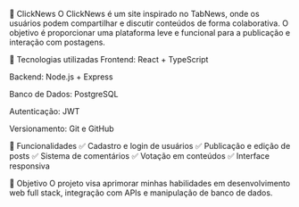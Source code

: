 📰 ClickNews
O ClickNews é um site inspirado no TabNews, onde os usuários podem compartilhar e discutir conteúdos de forma colaborativa. O objetivo é proporcionar uma plataforma leve e funcional para a publicação e interação com postagens.

🚀 Tecnologias utilizadas
Frontend: React + TypeScript

Backend: Node.js + Express

Banco de Dados: PostgreSQL

Autenticação: JWT

Versionamento: Git e GitHub

📌 Funcionalidades
✅ Cadastro e login de usuários
✅ Publicação e edição de posts
✅ Sistema de comentários
✅ Votação em conteúdos
✅ Interface responsiva

🎯 Objetivo
O projeto visa aprimorar minhas habilidades em desenvolvimento web full stack, integração com APIs e manipulação de banco de dados.
